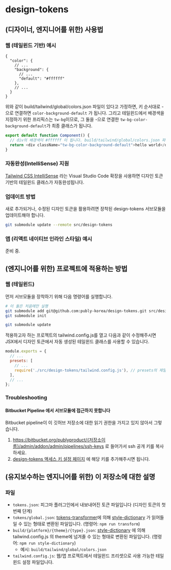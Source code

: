 # design-tokens

## (디자이너, 엔지니어를 위한) 사용법

### 웹 (테일윈드 기반) 예시

```jsonc
{
  "color": {
    // ...
    "background": {
      // ...
      "default": "#ffffff"
    },
    // ...
  }
}
```

위와 같이 build/tailwind/global/colors.json 파일이 있다고 가정하면, 키 순서대로 -으로 연결하면 `color-background-default` 가 됩니다. 그리고 테일윈드에서 배경색을 지정하기 위한 프리픽스는 `tw-bg`이므로, 그 둘을 -으로 연결한 `tw-bg-color-background-default`가 최종 클래스가 됩니다.

```typescript
export default function Component() {
  // div의 배경색이 #ffffff 이 됩니다. build/tailwind/global/colors.json 파일을 참조하세요.
  return <div className="tw-bg-color-background-default">hello world</div>
}
```

### 자동완성(IntelliSense) 지원

[Tailwind CSS IntelliSense](https://marketplace.visualstudio.com/items?itemName=bradlc.vscode-tailwindcss) 라는 Visual Studio Code 확장을 사용하면 디자인 토큰 기반의 테일윈드 클래스가 자동완성됩니다. 

### 업데이트 방법

새로 추가되거나, 수정된 디자인 토큰을 활용하려면 장착된 design-tokens 서브모듈을 업데이트해야 합니다. 

```sh
git submodule update --remote src/design-tokens
```


### 앱 (리액트 네이티브 인라인 스타일) 예시

준비 중.

## (엔지니어를 위한) 프로젝트에 적용하는 방법

### 웹 (테일윈드)

먼저 서브모듈을 장착하기 위해 다음 명령어를 실행합니다.

```sh
# 이 둘은 처음에만 실행
git submodule add git@github.com:publy-korea/design-tokens.git src/design-tokens
git submodule init

git submodule update
```

적용하고자 하는 프로젝트의 tailwind.config.js를 열고 다음과 같이 수정해주시면 JSX에서 디자인 토큰에서 자동 생성된 테일윈드 클래스를 사용할 수 있습니다.

```javascript
module.exports = {
  // ...
  presets: [
    // ...
    require('./src/design-tokens/tailwind.config.js'), // presets의 제일 마지막에 추가해야 우선 적용됩니다.
  ],
  // ...
};
```

### Troubleshooting

#### Bitbucket Pipeline 에서 서브모듈에 접근하지 못합니다

Bitbucket pipeline이 이 깃허브 저장소에 대한 읽기 권한을 가지고 있지 않아서 그렇습니다. 

1. https://bitbucket.org/publyproduct/{저장소이름}/admin/addon/admin/pipelines/ssh-keys 로 들어가서 ssh 공개 키를 복사하세요.
2. [design-tokens 액세스 키 설정 페이지](https://bitbucket.org/publyproduct/design-tokens/admin/access-keys/) 에 해당 키를 추가해주시면 됩니다.

## (유지보수하는 엔지니어를 위한) 이 저장소에 대한 설명

### 파일

* `tokens.json`: 피그마 플러그인에서 내보내어진 토큰 파일입니다 (디자인 토큰의 첫번째 단계)
* `tokens/global.json`: [tokens-transformer](https://www.npmjs.com/package/token-transformer)에 의해 [style-dictionary](https://www.npmjs.com/package/style-dictionary) 가 읽어들일 수 있는 형태로 변환된 파일입니다. (명령어: `npm run transform`)
* `build/{platform}/{theme}/{type}.json`: [style-dictionary](https://www.npmjs.com/package/style-dictionary) 에 의해 tailwind.config.js 의 theme에 넘겨줄 수 있는 형태로 변환된 파일입니다. (명령어: `npm run style-dictionary`)
  * 예시: `build/tailwind/global/colors.json`
* `tailwind.config.js`: 웹/앱 프로젝트에서 테일윈드 프리셋으로 사용 가능한 테일윈드 설정 파일입니다.

